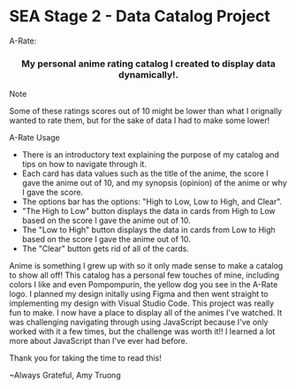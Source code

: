 # SEA Stage 2 - Data Catalog Project

A-Rate:

<h3 align="center">My personal anime rating catalog I created to display data dynamically!.</h1>

> [!NOTE]
> Some of these ratings scores out of 10 might be lower than what I orignally wanted to rate them, but for the sake of data I had to make some lower!

A-Rate Usage
- There is an introductory text explaining the purpose of my catalog and tips on how to navigate through it.
- Each card has data values such as the title of the anime, the score I gave the anime out of 10, and my synopsis (opinion) of the anime or why I gave the score.
- The options bar has the options: "High to Low, Low to High, and Clear".
- "The High to Low" button displays the data in cards from High to Low based on the score I gave the anime out of 10.
- The "Low to High" button displays the data in cards from Low to High based on the score I gave the anime out of 10.
- The "Clear" button gets rid of all of the cards.

Anime is something I grew up with so it only made sense to make a catalog to show all off! This catalog has a personal few touches of mine, including colors I like and even Pompompurin, the yellow dog you see in the A-Rate logo. I planned my design initally using Figma and then went straight to implementing my design with Visual Studio Code.
This project was really fun to make. I now have a place to display all of the animes I've watched. It was challenging navigating through using JavaScript because I've only worked with it a few times, but the challenge was worth it!! I learned a lot more about JavaScript than I've ever had before.

Thank you for taking the time to read this!

~Always Grateful,
Amy Truong
